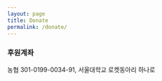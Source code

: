 ```yaml
---
layout: page
title: Donate
permalink: /donate/
---
```



### 후원계좌<br/>
농협 301-0199-0034-91, 서울대학교 로켓동아리 하나로

